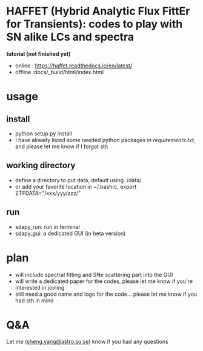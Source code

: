 # HAFFET (Hybrid Analytic Flux FittEr for Transients): codes to play with SN alike LCs and spectra

**tutorial (not finished yet)**
- online : https://haffet.readthedocs.io/en/latest/
- offline :docs/_build/html/index.html

usage
=============

install
--
* python setup.py install
* I have already listed some needed python packages in *requirements.txt*, and please let me know if I forgot sth

working directory
--
* define a directory to put data, default using ./data/
* or add your favorite location in ~/.bashrc, export ZTFDATA="/xxx/yyy/zzz/"

run
--
* sdapy_run: run in terminal
* sdapy_gui: a dedicated GUI (in beta version)

plan
=============
* will include spectral fitting and SNe scattering part into the GUI
* will write a dedicated paper for the codes, please let me know if you're interested in joining
* still need a good name and logo for the code... please let me know if you had sth in mind

Q&A
=============
Let me (sheng.yang@astro.su.se) know if you had any questions